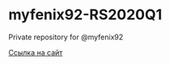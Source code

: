 # myfenix92-RS2020Q1
Private repository for @myfenix92

[Ссылка на сайт](https://myfenix92-english-for-kids.netlify.app/)
